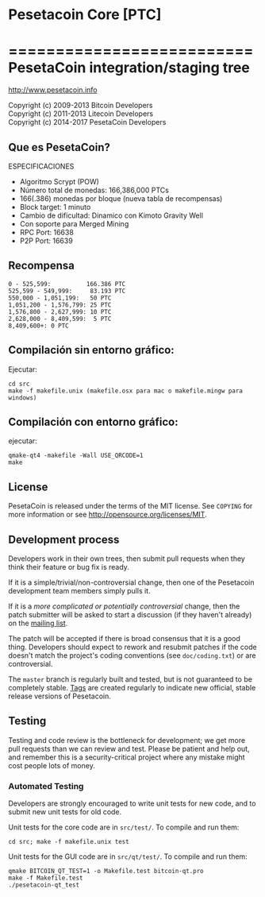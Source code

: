 # Pesetacoin Core [PTC]
==========================
PesetaCoin integration/staging tree
================================

http://www.pesetacoin.info

Copyright (c) 2009-2013 Bitcoin Developers<br />
Copyright (c) 2011-2013 Litecoin Developers<br />
Copyright (c) 2014-2017 PesetaCoin Developers


Que es PesetaCoin?
----------------
ESPECIFICACIONES

- Algoritmo Scrypt (POW)
- Número total de monedas: 166,386,000 PTCs 
- 166(.386) monedas por bloque (nueva tabla de recompensas)
- Block target: 1 minuto 
- Cambio de dificultad: Dinamico con Kimoto Gravity Well
- Con soporte para Merged Mining
- RPC Port: 16638
- P2P Port: 16639

Recompensa
----------------------------------

    0 - 525,599:          166.386 PTC
    525,599 - 549,999:     83.193 PTC
    550,000 - 1,051,199:   50 PTC
    1,051,200 - 1,576,799: 25 PTC
    1,576,800 - 2,627,999: 10 PTC
    2,628,000 - 8,409,599:  5 PTC
    8,409,600+: 0 PTC
    
Compilación sin entorno gráfico:
----------------------------------

Ejecutar:

	cd src
	make -f makefile.unix (makefile.osx para mac o makefile.mingw para windows)


Compilación con entorno gráfico:
----------------------------------

ejecutar:
 
	qmake-qt4 -makefile -Wall USE_QRCODE=1
	make 



License
-------

PesetaCoin is released under the terms of the MIT license. See `COPYING` for more
information or see http://opensource.org/licenses/MIT.

Development process
-------------------

Developers work in their own trees, then submit pull requests when they think
their feature or bug fix is ready.

If it is a simple/trivial/non-controversial change, then one of the Pesetacoin
development team members simply pulls it.

If it is a *more complicated or potentially controversial* change, then the patch
submitter will be asked to start a discussion (if they haven't already) on the
[mailing list](http://sourceforge.net/mailarchive/forum.php?forum_name=bitcoin-development).

The patch will be accepted if there is broad consensus that it is a good thing.
Developers should expect to rework and resubmit patches if the code doesn't
match the project's coding conventions (see `doc/coding.txt`) or are
controversial.

The `master` branch is regularly built and tested, but is not guaranteed to be
completely stable. [Tags](https://github.com/bitcoin/bitcoin/tags) are created
regularly to indicate new official, stable release versions of Pesetacoin.

Testing
-------

Testing and code review is the bottleneck for development; we get more pull
requests than we can review and test. Please be patient and help out, and
remember this is a security-critical project where any mistake might cost people
lots of money.

### Automated Testing

Developers are strongly encouraged to write unit tests for new code, and to
submit new unit tests for old code.

Unit tests for the core code are in `src/test/`. To compile and run them:

    cd src; make -f makefile.unix test

Unit tests for the GUI code are in `src/qt/test/`. To compile and run them:

    qmake BITCOIN_QT_TEST=1 -o Makefile.test bitcoin-qt.pro
    make -f Makefile.test
    ./pesetacoin-qt_test

